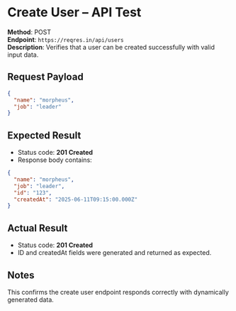 # Create User – API Test

**Method**: POST  
**Endpoint**: `https://reqres.in/api/users`  
**Description**: Verifies that a user can be created successfully with valid input data.  

## Request Payload
```json
{
  "name": "morpheus",
  "job": "leader"
}
```

## Expected Result  
- Status code: **201 Created**  
- Response body contains:
```json     
{
  "name": "morpheus",
  "job": "leader",
  "id": "123",
  "createdAt": "2025-06-11T09:15:00.000Z"
}
```
 
## Actual Result  
- Status code: **201 Created**  
- ID and createdAt fields were generated and returned as expected.  
## Notes
This confirms the create user endpoint responds correctly with dynamically generated data.
